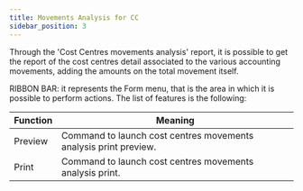 ```yaml
---
title: Movements Analysis for CC
sidebar_position: 3
---
```


Through the 'Cost Centres movements analysis' report, it is possible to get the report of the cost centres detail associated to the various accounting movements, adding the amounts on the total movement itself.

RIBBON BAR: it represents the Form menu, that is the area in which it is possible to perform actions. The list of features is the following:



| Function | Meaning |
| --- | --- |
| Preview | Command to launch cost centres movements analysis print preview. |
| Print | Command to launch cost centres movements analysis print. |






